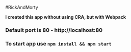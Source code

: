 #RickAndMorty

**I created this app without using CRA, but with Webpack**

### Default port is 80 - http://localhost:80

### To start app use `npm install && npm start`
